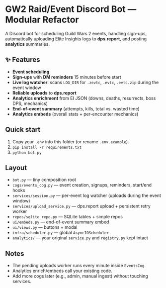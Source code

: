 
# GW2 Raid/Event Discord Bot — Modular Refactor

A Discord bot for scheduling Guild Wars 2 events, handling sign-ups, automatically uploading Elite Insights logs to **dps.report**, and posting **analytics** summaries.

## ✨ Features

- **Event scheduling** 
- **Sign-ups** with **DM reminders** 15 minutes before start
- **Live log watcher**: scans `LOG_DIR` for `.zevtc`, `.evtc`, `.evtc.zip` during the event window
- **Reliable uploads** to **dps.report** 
- **Analytics enrichment** from EI JSON (downs, deaths, resurrects, boss DPS, mechanics)
- **End-of-event summary** (attempts, kills, total vs. wasted time)
- **Analytics embeds** (overall stats + per-encounter mechanics)

## Quick start
1. Copy your `.env` into this folder (or rename `.env.example`).
2. `pip install -r requirements.txt`
3. `python bot.py`

## Layout
- `bot.py` — tiny composition root
- `cogs/events_cog.py` — event creation, signups, reminders, start/end hooks
- `services/session.py` — per-event log watcher (uploads during the event window)
- `services/upload_service.py` — dps.report upload + persistent retry worker
- `repos/sqlite_repo.py` — SQLite tables + simple repos
- `ui/embeds.py` — end-of-event summary embed
- `ui/views.py` — buttons + modal
- `infra/scheduler.py` — global `AsyncIOScheduler`
- `analytics/` — your original `service.py` and `registry.py` kept intact

## Notes
- The pending uploads worker runs every minute inside `EventsCog`.
- Analytics enrich/embeds call your existing code.
- Add more cogs later (e.g., admin, manual ingest) without touching services.
